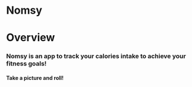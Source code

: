 # Nomsy

# Overview
### Nomsy is an app to track your calories intake to achieve your fitness goals!
#### Take a picture and roll!

